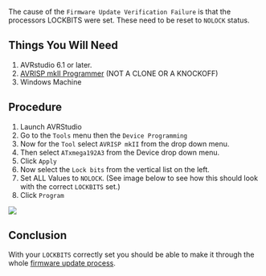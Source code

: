 The cause of the `Firmware Update Verification Failure` is that the processors LOCKBITS were set.  These need to be reset to `NOLOCK` status.

## Things You Will Need
1. AVRstudio 6.1 or later.
2. [AVRISP mkII Programmer](http://www.mouser.com/ProductDetail/Atmel/ATAVRISP2/?qs=%2fha2pyFaduiIjcuCL2xhGrtJ51CCcGyXEp%252bMX%2fCQhFCtUWPqBN19Gg%3d%3d) (NOT A CLONE OR A KNOCKOFF)
3. Windows Machine

## Procedure
1. Launch AVRStudio
2. Go to the `Tools` menu then the `Device Programming`
3. Now for the `Tool` select `AVRISP mkII` from the drop down menu.
4. Then select `ATxmega192A3` from the Device drop down menu.
5. Click `Apply`
6. Now select the `Lock bits` from the vertical list on the left.
7. Set ALL Values to `NOLOCK`. (See image below to see how this should look with the correct `LOCKBITS` set.)
8. Click `Program`

![](http://farm9.staticflickr.com/8266/8687779370_e1fd952d09_z.jpg)

## Conclusion
With your `LOCKBITS` correctly set you should be able to make it through the whole [firmware update process](https://github.com/synthetos/TinyG/wiki/TinyG-Boot-Loader#wiki-flashing).
